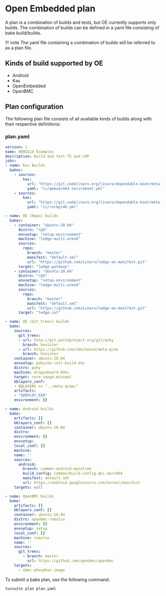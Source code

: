 # Open Embedded plan

A plan is a combination of builds and tests, but OE currently supports only builds.
The combination of builds can be defined in a yaml file consisting of bake build/builds.

!!! note
    The yaml file containing a combination of builds will be referred to as a plan file.

## Kinds of build supported by OE

- Android
- Kas
- OpenEmbedded
- OpenBMC

## Plan configuration

The following plan file consists of all available kinds of builds along with their respective definitions:

### plan.yaml

```yaml
version: 1
name: OEBUILD Examples
description: Build and test TS and LRP
jobs:
- name: Kas Builds
  bakes:
    - sources:
        kas:
          url: "https://git.codelinaro.org/linaro/dependable-boot/meta-ts.git"
          yaml: "ci/qemuarm64-secureboot.yml"
    - sources:
        kas:
          url: "https://git.codelinaro.org/linaro/dependable-boot/meta-ts.git"
          yaml: "ci/rockpi4b.yml"

- name: OE (Repo) builds
  bakes:
    - container: "ubuntu-20.04"
      distro: "rpb"
      envsetup: "setup-environment"
      machine: "ledge-multi-armv8"
      sources:
        repo:
          branch: "master"
          manifest: "default.xml"
          url: "https://github.com/Linaro/ledge-oe-manifest.git"
      target: "ledge-gateway"
    - container: "ubuntu-20.04"
      distro: "rpb"
      envsetup: "setup-environment"
      machine: "ledge-multi-armv8"
      sources:
        repo:
          branch: "master"
          manifest: "default.xml"
          url: "https://github.com/Linaro/ledge-oe-manifest.git"
      target: "ledge-iot"

- name: OE (Git_trees) builds
  bake:
    sources:
      git_trees:
      - url: http://git.yoctoproject.org/git/poky
        branch: honister
      - url: https://github.com/ndechesne/meta-qcom
        branch: honister
    container: ubuntu-20.04
    envsetup: poky/oe-init-build-env
    distro: poky
    machine: dragonboard-845c
    target: core-image-minimal
    bblayers_conf:
    - BBLAYERS += "../meta-qcom/"
    artifacts:
    - "$DEPLOY_DIR"
    environment: {}

- name: Android builds
  bake:
    artifacts: []
    bblayers_conf: []
    container: ubuntu-20.04
    distro:
    environment: {}
    envsetup:
    local_conf: []
    machine:
    name: ''
    sources:
      android:
        branch: common-android-mainline
        build_config: common/build.config.gki.aarch64
        manifest: default.xml
        url: https://android.googlesource.com/kernel/manifest
    targets: null

- name: OpenBMC builds
  bake:
    artifacts: []
    bblayers_conf: []
    container: ubuntu-18.04
    distro: openbmc-romulus
    environment: {}
    envsetup: setup
    local_conf: []
    machine: romulus
    name: ''
    sources:
      git_trees:
        - branch: master
          url: https://github.com/openbmc/openbmc
    targets:
      - obmc-phosphor-image

```

To submit a bake plan, use the following command:

```shell
tuxsuite plan plan.yaml
```
